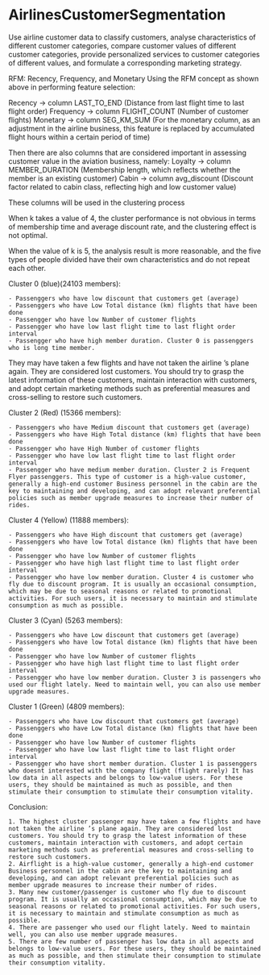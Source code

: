 # AirlinesCustomerSegmentation

Use airline customer data to classify customers, analyse characteristics of different customer categories, compare customer values of different customer categories, provide personalized services to customer categories of different values, and formulate a corresponding marketing strategy.

RFM: Recency, Frequency, and Monetary Using the RFM concept as shown above in performing feature selection:

Recency -> column LAST_TO_END (Distance from last flight time to last flight order)
Frequency -> column FLIGHT_COUNT (Number of customer flights) 
Monetary -> column SEG_KM_SUM (For the monetary column, as an adjustment in the airline business, this feature is replaced by accumulated flight hours within a certain period of time)

Then there are also columns that are considered important in assessing customer value in the aviation business, namely: Loyalty -> column MEMBER_DURATION (Membership length, which reflects whether the member is an existing customer) Cabin -> column avg_discount (Discount factor related to cabin class, reflecting high and low customer value)

These columns will be used in the clustering process

When k takes a value of 4, the cluster performance is not obvious in terms of membership time and average discount rate, and the clustering effect is not optimal.

When the value of k is 5, the analysis result is more reasonable, and the five types of people divided have their own characteristics and do not repeat each other.

Cluster 0 (blue)(24103 members):

    - Passenggers who have low discount that customers get (average)
    - Passenggers who have Low Total distance (km) flights that have been done
    - Passengger who have low Number of customer flights
    - Passengger who have low last flight time to last flight order interval
    - Passengger who have high member duration. Cluster 0 is passenggers who is long time member.

They may have taken a few flights and have not taken the airline ’s plane again. They are considered lost customers. You should try to grasp the latest information of these customers, maintain interaction with customers, and adopt certain marketing methods such as preferential measures and cross-selling to restore such customers.

Cluster 2 (Red) (15366 members):

    - Passenggers who have Medium discount that customers get (average)
    - Passenggers who have High Total distance (km) flights that have been done
    - Passengger who have High Number of customer flights
    - Passengger who have low last flight time to last flight order interval
    - Passengger who have medium member duration. Cluster 2 is Frequent Flyer passenggers. This type of customer is a high-value customer, generally a high-end customer Business personnel in the cabin are the key to maintaining and developing, and can adopt relevant preferential policies such as member upgrade measures to increase their number of rides.

Cluster 4 (Yellow) (11888 members):

    - Passenggers who have High discount that customers get (average)
    - Passenggers who have low Total distance (km) flights that have been done
    - Passengger who have low Number of customer flights
    - Passengger who have high last flight time to last flight order interval
    - Passengger who have low member duration. Cluster 4 is customer who fly due to discount program. It is usually an occasional consumption, which may be due to seasonal reasons or related to promotional activities. For such users, it is necessary to maintain and stimulate consumption as much as possible.

Cluster 3 (Cyan) (5263 members):

    - Passenggers who have Low discount that customers get (average)
    - Passenggers who have low Total distance (km) flights that have been done
    - Passengger who have low Number of customer flights
    - Passengger who have high last flight time to last flight order interval
    - Passengger who have low member duration. Cluster 3 is passengers who used our flight lately. Need to maintain well, you can also use member upgrade measures.

Cluster 1 (Green) (4809 members):

    - Passenggers who have Low discount that customers get (average)
    - Passenggers who have Low Total distance (km) flights that have been done
    - Passengger who have low Number of customer flights
    - Passengger who have low last flight time to last flight order interval
    - Passengger who have short member duration. Cluster 1 is passenggers who doesnt interested with the company flight (flight rarely) It has low data in all aspects and belongs to low-value users. For these users, they should be maintained as much as possible, and then stimulate their consumption to stimulate their consumption vitality.

Conclusion:

    1. The highest cluster passenger may have taken a few flights and have not taken the airline ’s plane again. They are considered lost customers. You should try to grasp the latest information of these customers, maintain interaction with customers, and adopt certain marketing methods such as preferential measures and cross-selling to restore such customers.
    2. Airflight is a high-value customer, generally a high-end customer Business personnel in the cabin are the key to maintaining and developing, and can adopt relevant preferential policies such as member upgrade measures to increase their number of rides.
    3. Many new customer/passenger is customer who fly due to discount program. It is usually an occasional consumption, which may be due to seasonal reasons or related to promotional activities. For such users, it is necessary to maintain and stimulate consumption as much as possible.
    4. There are passenger who used our flight lately. Need to maintain well, you can also use member upgrade measures.
    5. There are few number of passenger has low data in all aspects and belongs to low-value users. For these users, they should be maintained as much as possible, and then stimulate their consumption to stimulate their consumption vitality.

